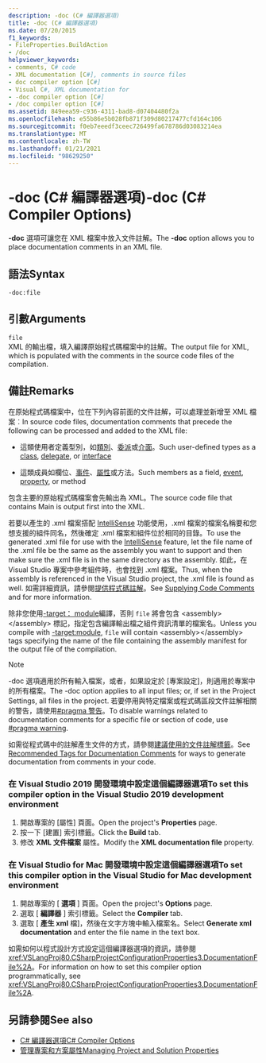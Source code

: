 ```yaml
---
description: -doc (C# 編譯器選項)
title: -doc (C# 編譯器選項)
ms.date: 07/20/2015
f1_keywords:
- FileProperties.BuildAction
- /doc
helpviewer_keywords:
- comments, C# code
- XML documentation [C#], comments in source files
- doc compiler option [C#]
- Visual C#, XML documentation for
- -doc compiler option [C#]
- /doc compiler option [C#]
ms.assetid: 849eea59-c936-4311-bad8-d07404480f2a
ms.openlocfilehash: e55b86e5b028fb871f309d80217477cfd164c106
ms.sourcegitcommit: f0eb7eeedf3ceec726499fa678786d03083214ea
ms.translationtype: MT
ms.contentlocale: zh-TW
ms.lasthandoff: 01/21/2021
ms.locfileid: "98629250"
---
```

# <a name="-doc-c-compiler-options"></a><span data-ttu-id="ddd83-103">-doc (C# 編譯器選項)</span><span class="sxs-lookup"><span data-stu-id="ddd83-103">-doc (C# Compiler Options)</span></span>

<span data-ttu-id="ddd83-104">**-doc** 選項可讓您在 XML 檔案中放入文件註解。</span><span class="sxs-lookup"><span data-stu-id="ddd83-104">The **-doc** option allows you to place documentation comments in an XML file.</span></span>  
  
## <a name="syntax"></a><span data-ttu-id="ddd83-105">語法</span><span class="sxs-lookup"><span data-stu-id="ddd83-105">Syntax</span></span>  
  
```console  
-doc:file  
```  
  
## <a name="arguments"></a><span data-ttu-id="ddd83-106">引數</span><span class="sxs-lookup"><span data-stu-id="ddd83-106">Arguments</span></span>  

 `file`  
 <span data-ttu-id="ddd83-107">XML 的輸出檔，填入編譯原始程式碼檔案中的註解。</span><span class="sxs-lookup"><span data-stu-id="ddd83-107">The output file for XML, which is populated with the comments in the source code files of the compilation.</span></span>  
  
## <a name="remarks"></a><span data-ttu-id="ddd83-108">備註</span><span class="sxs-lookup"><span data-stu-id="ddd83-108">Remarks</span></span>  

 <span data-ttu-id="ddd83-109">在原始程式碼檔案中，位在下列內容前面的文件註解，可以處理並新增至 XML 檔案︰</span><span class="sxs-lookup"><span data-stu-id="ddd83-109">In source code files, documentation comments that precede the following can be processed and added to the XML file:</span></span>  
  
- <span data-ttu-id="ddd83-110">這類使用者定義型別，如[類別](../keywords/class.md)、[委派](../builtin-types/reference-types.md#the-delegate-type)或[介面](../keywords/interface.md)。</span><span class="sxs-lookup"><span data-stu-id="ddd83-110">Such user-defined types as a [class](../keywords/class.md), [delegate](../builtin-types/reference-types.md#the-delegate-type), or [interface](../keywords/interface.md)</span></span>  
  
- <span data-ttu-id="ddd83-111">這類成員如欄位、[事件](../keywords/event.md)、[屬性](../../programming-guide/classes-and-structs/using-properties.md)或方法。</span><span class="sxs-lookup"><span data-stu-id="ddd83-111">Such members as a field, [event](../keywords/event.md), [property](../../programming-guide/classes-and-structs/using-properties.md), or method</span></span>  
  
 <span data-ttu-id="ddd83-112">包含主要的原始程式碼檔案會先輸出為 XML。</span><span class="sxs-lookup"><span data-stu-id="ddd83-112">The source code file that contains Main is output first into the XML.</span></span>  
  
 <span data-ttu-id="ddd83-113">若要以產生的 .xml 檔案搭配 [IntelliSense](/visualstudio/ide/using-intellisense) 功能使用，.xml 檔案的檔案名稱要和您想支援的組件同名，然後確定 .xml 檔案和組件位於相同的目錄。</span><span class="sxs-lookup"><span data-stu-id="ddd83-113">To use the generated .xml file for use with the [IntelliSense](/visualstudio/ide/using-intellisense) feature, let the file name of the .xml file be the same as the assembly you want to support and then make sure the .xml file is in the same directory as the assembly.</span></span> <span data-ttu-id="ddd83-114">如此，在 Visual Studio 專案中參考組件時，也會找到 .xml 檔案。</span><span class="sxs-lookup"><span data-stu-id="ddd83-114">Thus, when the assembly is referenced in the Visual Studio project, the .xml file is found as well.</span></span> <span data-ttu-id="ddd83-115">如需詳細資訊，請參閱[提供程式碼註解](/visualstudio/ide/reference/generate-xml-documentation-comments)。</span><span class="sxs-lookup"><span data-stu-id="ddd83-115">See [Supplying Code Comments](/visualstudio/ide/reference/generate-xml-documentation-comments) and for more information.</span></span>  
  
 <span data-ttu-id="ddd83-116">除非您使用[-target： module](./target-module-compiler-option.md)編譯，否則 `file` 將會包含 \<assembly> \</assembly> 標記，指定包含編譯輸出檔之組件資訊清單的檔案名。</span><span class="sxs-lookup"><span data-stu-id="ddd83-116">Unless you compile with [-target:module](./target-module-compiler-option.md), `file` will contain \<assembly>\</assembly> tags specifying the name of the file containing the assembly manifest for the output file of the compilation.</span></span>  
  
> [!NOTE]
> <span data-ttu-id="ddd83-117">-doc 選項適用於所有輸入檔案，或者，如果設定於 [專案設定]，則適用於專案中的所有檔案。</span><span class="sxs-lookup"><span data-stu-id="ddd83-117">The -doc option applies to all input files; or, if set in the Project Settings, all files in the project.</span></span> <span data-ttu-id="ddd83-118">若要停用與特定檔案或程式碼區段文件註解相關的警告，請使用[#pragma 警告](../preprocessor-directives/preprocessor-pragma-warning.md)。</span><span class="sxs-lookup"><span data-stu-id="ddd83-118">To disable warnings related to documentation comments for a specific file or section of code, use [#pragma warning](../preprocessor-directives/preprocessor-pragma-warning.md).</span></span>  
  
 <span data-ttu-id="ddd83-119">如需從程式碼中的註解產生文件的方式，請參閱[建議使用的文件註解標籤](../../programming-guide/xmldoc/recommended-tags-for-documentation-comments.md)。</span><span class="sxs-lookup"><span data-stu-id="ddd83-119">See [Recommended Tags for Documentation Comments](../../programming-guide/xmldoc/recommended-tags-for-documentation-comments.md) for ways to generate documentation from comments in your code.</span></span>  
  
### <a name="to-set-this-compiler-option-in-the-visual-studio-2019-development-environment"></a><span data-ttu-id="ddd83-120">在 Visual Studio 2019 開發環境中設定這個編譯器選項</span><span class="sxs-lookup"><span data-stu-id="ddd83-120">To set this compiler option in the Visual Studio 2019 development environment</span></span>  

1. <span data-ttu-id="ddd83-121">開啟專案的 [屬性] 頁面。</span><span class="sxs-lookup"><span data-stu-id="ddd83-121">Open the project's **Properties** page.</span></span>  
2. <span data-ttu-id="ddd83-122">按一下 [建置] 索引標籤。</span><span class="sxs-lookup"><span data-stu-id="ddd83-122">Click the **Build** tab.</span></span>
3. <span data-ttu-id="ddd83-123">修改 **XML 文件檔案** 屬性。</span><span class="sxs-lookup"><span data-stu-id="ddd83-123">Modify the **XML documentation file** property.</span></span>
  
### <a name="to-set-this-compiler-option-in-the-visual-studio-for-mac-development-environment"></a><span data-ttu-id="ddd83-124">在 Visual Studio for Mac 開發環境中設定這個編譯器選項</span><span class="sxs-lookup"><span data-stu-id="ddd83-124">To set this compiler option in the Visual Studio for Mac development environment</span></span>  
  
1. <span data-ttu-id="ddd83-125">開啟專案的 [ **選項** ] 頁面。</span><span class="sxs-lookup"><span data-stu-id="ddd83-125">Open the project's **Options** page.</span></span>
2. <span data-ttu-id="ddd83-126">選取 [ **編譯器** ] 索引標籤。</span><span class="sxs-lookup"><span data-stu-id="ddd83-126">Select the **Compiler** tab.</span></span>
3. <span data-ttu-id="ddd83-127">選取 [ **產生 xml** 檔]，然後在文字方塊中輸入檔案名。</span><span class="sxs-lookup"><span data-stu-id="ddd83-127">Select **Generate xml documentation** and enter the file name in the text box.</span></span>

<span data-ttu-id="ddd83-128">如需如何以程式設計方式設定這個編譯器選項的資訊，請參閱 <xref:VSLangProj80.CSharpProjectConfigurationProperties3.DocumentationFile%2A>。</span><span class="sxs-lookup"><span data-stu-id="ddd83-128">For information on how to set this compiler option programmatically, see <xref:VSLangProj80.CSharpProjectConfigurationProperties3.DocumentationFile%2A>.</span></span>  
  
## <a name="see-also"></a><span data-ttu-id="ddd83-129">另請參閱</span><span class="sxs-lookup"><span data-stu-id="ddd83-129">See also</span></span>

- [<span data-ttu-id="ddd83-130">C# 編譯器選項</span><span class="sxs-lookup"><span data-stu-id="ddd83-130">C# Compiler Options</span></span>](./index.md)
- [<span data-ttu-id="ddd83-131">管理專案和方案屬性</span><span class="sxs-lookup"><span data-stu-id="ddd83-131">Managing Project and Solution Properties</span></span>](/visualstudio/ide/managing-project-and-solution-properties)
